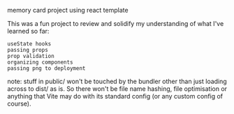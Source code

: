 memory card project using react template

This was a fun project to review and solidify my understanding of what I've learned so far:

    useState hooks
    passing props
    prop validation
    organizing components
    passing png to deployment

note: stuff in public/ won't be touched by the bundler other than just loading across to dist/ as is. So there won't be file name hashing, file optimisation or anything that Vite may do with its standard config (or any custom config of course).
    
